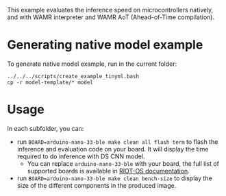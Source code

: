 
This example evaluates the inference speed on microcontrollers natively, and with WAMR interpreter and WAMR AoT (Ahead-of-Time compilation).

# Generating native model example

To generate native model example, run in the current folder:

```
../../../scripts/create_example_tinyml.bash
cp -r model-template/* model
```

# Usage

In each subfolder, you can:

- run `BOARD=arduino-nano-33-ble make clean all flash term` to flash the inference and evaluation code on your board. It will display the time required to do inference with DS CNN model. 
    - You can replace `arduino-nano-33-ble` with your board, the full list of supported boards is available in [RIOT-OS documentation](https://doc.riot-os.org/group__boards.html).
- run `BOARD=arduino-nano-33-ble make clean bench-size` to display the size of the different components in the produced image.